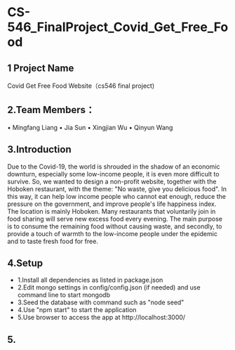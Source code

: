# CS-546_FinalProject_Covid_Get_Free_Food
## 1 Project Name
  Covid Get Free Food Website（cs546 final project)
## 2.Team Members： 
  • Mingfang Liang 
  • Jia Sun 
  • Xingjian Wu 
  • Qinyun Wang
## 3.Introduction 
  Due to the Covid-19, the world is shrouded in the shadow of an economic downturn, especially some low-income people, it is even more difficult to survive. So, we wanted to design a non-profit website, together with the Hoboken restaurant, with the theme: "No waste, give you delicious food". In this way, it can help low income people who cannot eat enough, reduce the pressure on the government, and improve people's life happiness index. The location is mainly Hoboken. Many restaurants that voluntarily join in food sharing will serve new excess food every evening. The main purpose is to consume the remaining food without causing waste, and secondly, to provide a touch of warmth to the low-income people under the epidemic and to taste fresh food for free.
## 4.Setup
* 1.Install all dependencies as listed in package.json
* 2.Edit mongo settings in config/config.json (if needed) and use command line to start mongodb
* 3.Seed the database with command such as "node seed"
* 4.Use "npm start" to start the application
* 5.Use browser to access the app at http://localhost:3000/
## 5.
